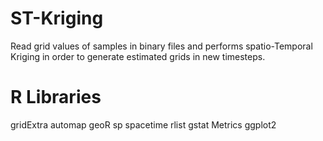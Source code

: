 # ST-Kriging

Read grid values of samples in binary files and performs spatio-Temporal Kriging in order to generate estimated grids in new timesteps.

# R Libraries
gridExtra
automap
geoR
sp
spacetime
rlist
gstat
Metrics
ggplot2
